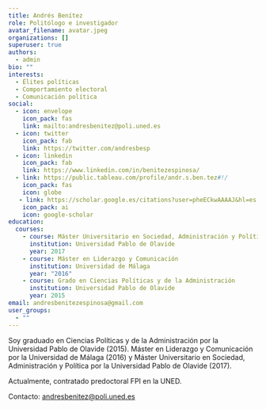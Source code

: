 ```yaml
---
title: Andrés Benítez
role: Politólogo e investigador
avatar_filename: avatar.jpeg
organizations: []
superuser: true
authors:
  - admin
bio: ""
interests:
  - Élites políticas
  - Comportamiento electoral
  - Comunicación política
social:
  - icon: envelope
    icon_pack: fas
    link: mailto:andresbenitez@poli.uned.es
  - icon: twitter
    icon_pack: fab
    link: https://twitter.com/andresbesp
  - icon: linkedin
    icon_pack: fab
    link: https://www.linkedin.com/in/benitezespinosa/
  - link: https://public.tableau.com/profile/andr.s.ben.tez#!/
    icon_pack: fas
    icon: globe
   - link: https://scholar.google.es/citations?user=pheECkwAAAAJ&hl=es
    icon_pack: ai
    icon: google-scholar
education:
  courses:
    - course: Máster Universitario en Sociedad, Administración y Política
      institution: Universidad Pablo de Olavide
      year: 2017
    - course: Máster en Liderazgo y Comunicación
      institution: Universidad de Málaga
      year: "2016"
    - course: Grado en Ciencias Políticas y de la Administración
      institution: Universidad Pablo de Olavide
      year: 2015
email: andresbenitezespinosa@gmail.com
user_groups:
  - ""
---
```

Soy graduado en Ciencias Políticas y de la Administración por la Universidad Pablo de Olavide (2015). Máster en Liderazgo y Comunicación por la Universidad de Málaga (2016) y Máster Universitario en Sociedad, Administración y Política por la Universidad Pablo de Olavide (2017). 

Actualmente, contratado predoctoral FPI en la UNED.

Contacto: andresbenitez@poli.uned.es
